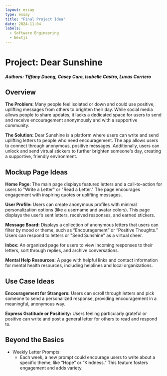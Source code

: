 ```yaml
---
layout: essay
type: essay
title: "Final Project Idea"
date: 2024-11-04
labels:
  - Software Engineering
  - Nextjs
---
```

# Project: Dear Sunshine
##### Authors: Tiffany Duong, Casey Caro, Isabelle Castro, Lucas Corriero

## Overview

**The Problem:** Many people feel isolated or down and could use positive, uplifting messages from others to brighten their day. While social media allows people to share updates, it lacks a dedicated space for users to send and receive encouragement anonymously and with a supportive community.

**The Solution:** Dear Sunshine is a platform where users can write and send uplifting letters to people who need encouragement. The app allows users to connect through anonymous, positive messages. Additionally, users can unlock and send virtual stickers to further brighten someone's day, creating a supportive, friendly environment.


## Mockup Page Ideas
**Home Page:** The main page displays featured letters and a call-to-action for users to "Write a Letter" or "Read a Letter." The page encourages engagement with inspiring quotes or uplifting messages.

**User Profile:** Users can create anonymous profiles with minimal personalization options (like a username and avatar colors). This page displays the user’s sent letters, received responses, and earned stickers.

**Message Board:** Displays a collection of anonymous letters that users can filter by mood or theme, such as “Encouragement” or “Positive Thoughts.” Users can respond to letters or "Send Sunshine" as a virtual cheer.

**Inbox:** An organized page for users to view incoming responses to their letters, sort through replies, and archive conversations.

**Mental Help Resources:** A page with helpful links and contact information for mental health resources, including helplines and local organizations.

## Use Case Ideas
**Encouragement for Strangers:** Users can scroll through letters and pick someone to send a personalized response, providing encouragement in a meaningful, anonymous way.

**Express Gratitude or Positivity:** Users feeling particularly grateful or positive can write and post a general letter for others to read and respond to.

## Beyond the Basics
  - Weekly Letter Prompts:
      - Each week, a new prompt could encourage users to write about a specific theme, like “Hope” or “Kindness.” This feature fosters engagement and adds variety.
